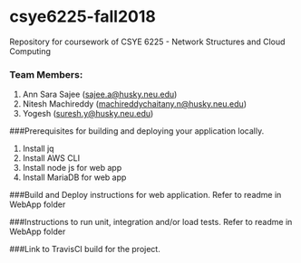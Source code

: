 # csye6225-fall2018
Repository for coursework of CSYE 6225 - Network Structures and Cloud Computing

### Team Members:
1. Ann Sara Sajee (sajee.a@husky.neu.edu)
2. Nitesh Machireddy (machireddychaitany.n@husky.neu.edu)
3. Yogesh (suresh.y@husky.neu.edu)

###Prerequisites for building and deploying your application locally.
1. Install jq
2. Install AWS CLI
3. Install node js for web app
4. Install MariaDB for web app

###Build and Deploy instructions for web application.
Refer to readme in WebApp folder

###Instructions to run unit, integration and/or load tests.
Refer to readme in WebApp folder

###Link to TravisCI build for the project.
